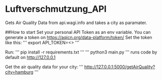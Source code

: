 # Luftverschmutzung_API

Gets Air Quality Data from api.wagi.info and takes a city as paramater.

##How to start
Set your personal API Token as an env variable. You can generate a token on https://aqicn.org/data-platform/token/
Set the token like this:
''' export API_TOKEN=<<api-token>> '''

Run:
''' pip install -r requirements.txt '''
''' python3 main.py ''' runs code by default on http://127.0.0.1

Get the air quality data for your city:
''' http://127.0.0.1:5000/getAirQuality?city=hamburg '''
